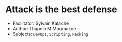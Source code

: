 # Attack is the best defense

- Facilitator: Sylvain Kalache
- Author: Thapelo M Moumakoe
- Subjects: `DevOps`, `Scripting`, `Hacking`
